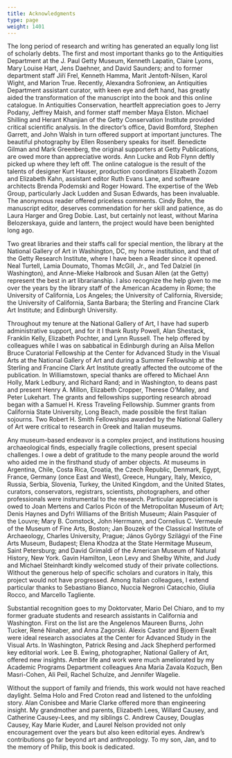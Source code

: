 ```yaml
---
title: Acknowledgments
type: page
weight: 1401
---
```

The long period of research and writing has generated an equally long list of scholarly debts. The first and most important thanks go to the Antiquities Department at the J. Paul Getty Museum, Kenneth Lapatin, Claire Lyons, Mary Louise Hart, Jens Daehner, and David Saunders; and to former department staff Jiří Frel, Kenneth Hamma, Marit Jentoft-Nilsen, Karol Wight, and Marion True. Recently, Alexandra Sofroniew, an Antiquities Department assistant curator, with keen eye and deft hand, has greatly aided the transformation of the manuscript into the book and this online catalogue. In Antiquities Conservation, heartfelt appreciation goes to Jerry Podany, Jeffrey Maish, and former staff member Maya Elston. Michael Shilling and Herant Khanjian of the Getty Conservation Institute provided critical scientific analysis. In the director’s office, David Bomford, Stephen Garrett, and John Walsh in turn offered support at important junctures. The beautiful photography by Ellen Rosenbery speaks for itself. Benedicte Gilman and Mark Greenberg, the original supporters at Getty Publications, are owed more than appreciative words. Ann Lucke and Rob Flynn deftly picked up where they left off. The online catalogue is the result of the talents of designer Kurt Hauser, production coordinators Elizabeth Zozom and Elizabeth Kahn, assistant editor Ruth Evans Lane, and software architects Brenda Podemski and Roger Howard. The expertise of the Web Group, particularly Jack Ludden and Susan Edwards, has been invaluable. The anonymous reader offered priceless comments. Cindy Bohn, the manuscript editor, deserves commendation for her skill and patience, as do Laura Harger and Greg Dobie. Last, but certainly not least, without Marina Belozerskaya, guide and lantern, the project would have been benighted long ago.

Two great libraries and their staffs call for special mention, the library at the National Gallery of Art in Washington, DC, my home institution, and that of the Getty Research Institute, where I have been a Reader since it opened. Neal Turtell, Lamia Doumato, Thomas McGill, Jr., and Ted Dalziel (in Washington), and Anne-Mieke Halbrook and Susan Allen (at the Getty) represent the best in art librarianship. I also recognize the help given to me over the years by the library staff of the American Academy in Rome; the University of California, Los Angeles; the University of California, Riverside; the University of California, Santa Barbara; the Sterling and Francine Clark Art Institute; and Edinburgh University.

Throughout my tenure at the National Gallery of Art, I have had superb administrative support, and for it I thank Rusty Powell, Alan Shestack, Franklin Kelly, Elizabeth Pochter, and Lynn Russell. The help offered by colleagues while I was on sabbatical in Edinburgh during an Ailsa Mellon Bruce Curatorial Fellowship at the Center for Advanced Study in the Visual Arts at the National Gallery of Art and during a Summer Fellowship at the Sterling and Francine Clark Art Institute greatly affected the outcome of the publication. In Williamstown, special thanks are offered to Michael Ann Holly, Mark Ledbury, and Richard Rand; and in Washington, to deans past and present Henry A. Millon, Elizabeth Cropper, Therese O’Malley, and Peter Lukehart. The grants and fellowships supporting research abroad began with a Samuel H. Kress Traveling Fellowship. Summer grants from California State University, Long Beach, made possible the first Italian sojourns. Two Robert H. Smith Fellowships awarded by the National Gallery of Art were critical to research in Greek and Italian museums.

Any museum-based endeavor is a complex project, and institutions housing archaeological finds, especially fragile collections, present special challenges. I owe a debt of gratitude to the many people around the world who aided me in the firsthand study of amber objects. At museums in Argentina, Chile, Costa Rica, Croatia, the Czech Republic, Denmark, Egypt, France, Germany (once East and West), Greece, Hungary, Italy, Mexico, Russia, Serbia, Slovenia, Turkey, the United Kingdom, and the United States, curators, conservators, registrars, scientists, photographers, and other professionals were instrumental to the research. Particular appreciation is owed to Joan Mertens and Carlos Picón of the Metropolitan Museum of Art; Denis Haynes and Dyfri Williams of the British Museum; Alain Pasquier of the Louvre; Mary B. Comstock, John Herrmann, and Cornelius C. Vermeule of the Museum of Fine Arts, Boston; Jan Bouzek of the Classical Institute of Archaeology, Charles University, Prague; János György Szilágyi of the Fine Arts Museum, Budapest; Elena Khodza at the State Hermitage Museum, Saint Petersburg; and David Grimaldi of the American Museum of Natural History, New York. Gavin Hamilton, Leon Levy and Shelby White, and Judy and Michael Steinhardt kindly welcomed study of their private collections. Without the generous help of specific scholars and curators in Italy, this project would not have progressed. Among Italian colleagues, I extend particular thanks to Sebastiano Bianco, Nuccia Negroni Catacchio, Giulia Rocco, and Marcello Tagliente.

Substantial recognition goes to my Doktorvater, Mario Del Chiaro, and to my former graduate students and research assistants in California and Washington. First on the list are the Angelenos Maureen Burns, John Tucker, René Ninaber, and Anna Zagorski. Alexis Castor and Bjoern Ewalt were ideal research associates at the Center for Advanced Study in the Visual Arts. In Washington, Patrick Resing and Jack Shepherd performed key editorial work. Lee B. Ewing, photographer, National Gallery of Art, offered new insights. Amber life and work were much ameliorated by my Academic Programs Department colleagues Ana Maria Zavala Kozuch, Ben Masri-Cohen, Ali Peil, Rachel Schulze, and Jennifer Wagelie.

Without the support of family and friends, this work would not have reached daylight. Selma Holo and Fred Croton read and listened to the unfolding story. Alan Conisbee and Marie Clarke offered more than engineering insight. My grandmother and parents, Elizabeth Lees, Willard Causey, and Catherine Causey-Lees, and my siblings C. Andrew Causey, Douglas Causey, Kay Marie Kuder, and Laurel Nelson provided not only encouragement over the years but also keen editorial eyes. Andrew’s contributions go far beyond art and anthropology. To my son, Jan, and to the memory of Philip, this book is dedicated.
